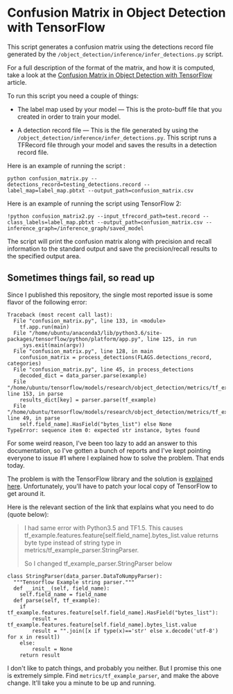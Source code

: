 # Confusion Matrix in Object Detection with TensorFlow

This script generates a confusion matrix using the detections record file generated by the `/object_detection/inference/infer_detections.py` script.

For a full description of the format of the matrix, and how it is computed, take a look at the [Confusion Matrix in Object Detection with TensorFlow](https://www.shiftedup.com/2018/10/10/confusion-matrix-in-object-detection-api-with-tensorflow) article.

To run this script you need a couple of things:

* The label map used by your model — This is the proto-buff file that you created in order to train your model.
  
* A detection record file — This is the file generated by using the `/object_detection/inference/infer_detections.py`. This script runs a TFRecord file through your model and saves the results in a detection record file. 

Here is an example of running the script :

```
python confusion_matrix.py --detections_record=testing_detections.record --label_map=label_map.pbtxt --output_path=confusion_matrix.csv
```

Here is an example of running the script using TensorFlow 2:

```
!python confusion_matrix2.py --input_tfrecord_path=test.record --class_labels=label_map.pbtxt --output_path=confusion_matrix.csv --inference_graph=/inference_graph/saved_model
```

The script will print the confusion matrix along with precision and recall information to the standard output and save the precision/recall results to the specified output area. 

## Sometimes things fail, so read up

Since I published this repository, the single most reported issue is some flavor of the following error:

```
Traceback (most recent call last):
  File "confusion_matrix.py", line 133, in <module>
    tf.app.run(main)
  File "/home/ubuntu/anaconda3/lib/python3.6/site-packages/tensorflow/python/platform/app.py", line 125, in run
    _sys.exit(main(argv))
  File "confusion_matrix.py", line 128, in main
    confusion_matrix = process_detections(FLAGS.detections_record, categories)
  File "confusion_matrix.py", line 45, in process_detections
    decoded_dict = data_parser.parse(example)
  File "/home/ubuntu/tensorflow/models/research/object_detection/metrics/tf_example_parser.py", line 153, in parse
    results_dict[key] = parser.parse(tf_example)
  File "/home/ubuntu/tensorflow/models/research/object_detection/metrics/tf_example_parser.py", line 49, in parse
    self.field_name].HasField("bytes_list") else None
TypeError: sequence item 0: expected str instance, bytes found
```

For some weird reason, I've been too lazy to add an answer to this documentation, so I've gotten a bunch of reports and I've kept pointing everyone to issue #1 where I explained how to solve the problem. That ends today. 

The problem is with the TensorFlow library and the solution is [explained here](https://github.com/tensorflow/models/issues/3252). Unfortunately, you'll have to patch your local copy of TensorFlow to get around it.

Here is the relevant section of the link that explains what you need to do (quote below):

> I had same error with Python3.5 and TF1.5. This causes tf_example.features.feature[self.field_name].bytes_list.value returns byte type instead of string type in metrics/tf_example_parser.StringParser.
> 
> So I changed tf_example_parser.StringParser below

```
class StringParser(data_parser.DataToNumpyParser):
  """Tensorflow Example string parser."""
  def __init__(self, field_name):
    self.field_name = field_name
  def parse(self, tf_example):
    if tf_example.features.feature[self.field_name].HasField("bytes_list"):
        result = tf_example.features.feature[self.field_name].bytes_list.value
        result = "".join([x if type(x)=='str' else x.decode('utf-8') for x in result])
    else:
        result = None
    return result
```

I don't like to patch things, and probably you neither. But I promise this one is extremely simple. Find `metrics/tf_example_parser`, and make the above change. It'll take you a minute to be up and running.
